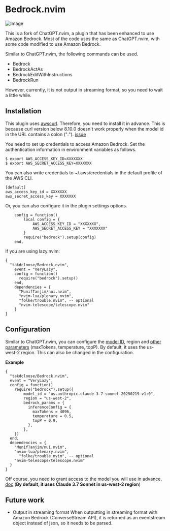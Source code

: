 # Bedrock.nvim

![Image](https://github.com/user-attachments/assets/dd92ee89-05f1-4aae-97dc-3ecae2d79d73)

This is a fork of ChatGPT.nvim, a plugin that has been enhanced to use Amazon Bedrock.
Most of the code uses the same as ChatGPT.nvim, with some code modified to use Amazon Bedrock.

Similar to ChatGPT.nvim, the following commands can be used.

- Bedrock 
- BedrockActAs
- BedrockEditWithInstructions
- BedrockRun

However, currently, it is not output in streaming format, so you need to wait a little while.

## Installation

This plugin uses [awscurl](https://github.com/okigan/awscurl). Therefore, you need to install it in advance.
This is because curl version below 8.10.0 doesn't work properly when the model id in the URL contains a colon (":"). [issue](https://github.com/curl/curl/issues/13754)

You need to set up credentials to access Amazon Bedrock.
Set the authentication information in environment variables as follows.

```shell
$ export AWS_ACCESS_KEY_ID=XXXXXXX
$ export AWS_SECRET_ACCESS_KEY=XXXXXXX
```

You can also write credentials to ~/.aws/credentials in the default profile of the AWS CLI.

```
[default]
aws_access_key_id = XXXXXXX
aws_secret_access_key = XXXXXXX
```

Or, you can also configure it in the plugin settings options.

```
    config = function()
        local config = {
            AWS_ACCESS_KEY_ID = "XXXXXXX",
            AWS_SECRET_ACCESS_KEY = "XXXXXXX"
        }
        require("bedrock").setup(config)
    end,
```

If you are using lazy.nvim:

```
{
  "takdcloose/Bedrock.nvim",
    event = "VeryLazy",
    config = function()
      require("bedrock").setup()
    end,
    dependencies = {
      "MunifTanjim/nui.nvim",
      "nvim-lua/plenary.nvim",
      "folke/trouble.nvim", -- optional
      "nvim-telescope/telescope.nvim"
    }
}
```

## Configuration

Similar to ChatGPT.nvim, you can configure the [model ID](https://docs.aws.amazon.com/bedrock/latest/userguide/models-supported.html), region and [other parameters](https://docs.aws.amazon.com/ja_jp/bedrock/latest/APIReference/API_runtime_InferenceConfiguration.html) (maxTokens, temperature, topP).
By default, it uses the us-west-2 region. This can also be changed in the configuration.


**Example**

```
{
  "takdcloose/Bedrock.nvim",
  event = "VeryLazy",
  config = function()
    require("bedrock").setup({
        model_id = "us.anthropic.claude-3-7-sonnet-20250219-v1:0",
        region = "us-west-2",
        bedrock_params = {
          inferenceConfig = {
            maxTokens = 4096,
            temperature = 0.5,
            topP = 0.9,
          },
        },
    })
  end,
  dependencies = {
    "MunifTanjim/nui.nvim",
    "nvim-lua/plenary.nvim",
      "folke/trouble.nvim", -- optional
    "nvim-telescope/telescope.nvim"
  }
}
```

Off course, you need to grant access to the model you will use in advance. [doc](https://docs.aws.amazon.com/bedrock/latest/userguide/model-access.html) (**By default, it uses Claude 3.7 Sonnet in us-west-2 region**)

## Future work

- Output in streaming format
When outputting in streaming format with Amazon Bedrock (ConverseStream API), it is returned as an eventstream object instead of json, so it needs to be parsed.
